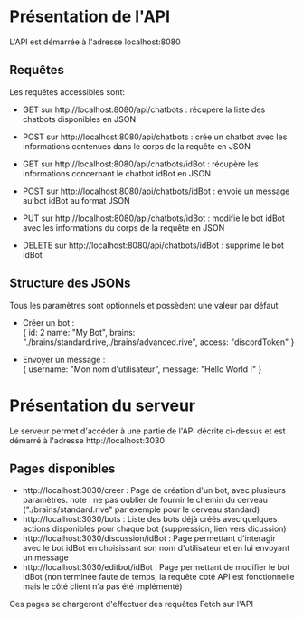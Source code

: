# Présentation de l'API

L'API est démarrée à l'adresse localhost:8080

## Requêtes

Les requêtes accessibles sont:
- GET sur http://localhost:8080/api/chatbots : récupère la liste des chatbots disponibles en JSON
- POST sur http://localhost:8080/api/chatbots : crée un chatbot avec les informations contenues dans le corps de la requête en JSON
    
- GET sur http://localhost:8080/api/chatbots/idBot : récupère les informations concernant le chatbot idBot en JSON
- POST sur http://localhost:8080/api/chatbots/idBot : envoie un message au bot idBot au format JSON
- PUT sur http://localhost:8080/api/chatbots/idBot : modifie le bot idBot avec les informations du corps de la requête en JSON
- DELETE sur http://localhost:8080/api/chatbots/idBot : supprime le bot idBot

## Structure des JSONs

Tous les paramètres sont optionnels et possèdent une valeur par défaut

- Créer un bot :  
{
    id: 2
    name: "My Bot",
    brains: "./brains/standard.rive,./brains/advanced.rive",
    access: "discordToken"
}

- Envoyer un message :  
{
    username: "Mon nom d'utilisateur",
    message: "Hello World !"
}

# Présentation du serveur

Le serveur permet d'accéder à une partie de l'API décrite ci-dessus et est démarré à l'adresse http://localhost:3030

## Pages disponibles

- http://localhost:3030/creer : Page de création d'un bot, avec plusieurs paramètres. note : ne pas oublier de fournir le chemin du cerveau ("./brains/standard.rive" par exemple pour le cerveau standard)
- http://localhost:3030/bots : Liste des bots déjà créés avec quelques actions disponibles pour chaque bot (suppression, lien vers dicussion)
- http://localhost:3030/discussion/idBot : Page permettant d'interagir avec le bot idBot en choisissant son nom d'utilisateur et en lui envoyant un message
- http://localhost:3030/editbot/idBot : Page permettant de modifier le bot idBot (non terminée faute de temps, la requête coté API est fonctionnelle mais le côté client n'a pas été implémenté)

Ces pages se chargeront d'effectuer des requêtes Fetch sur l'API